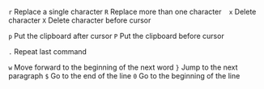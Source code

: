 `r`	 	Replace a single character
`R`	 	Replace more than one character
` `
`x`	 	Delete character
`X`	 	Delete character before cursor

`p`	 	Put the clipboard after cursor
`P`	 	Put the clipboard before cursor

`.`	 	Repeat last command 



`w`   Move forward to the beginning of the next word
`}`   Jump to the next paragraph
`$`	  Go to the end of the line
`0`   Go to the beginning of the line